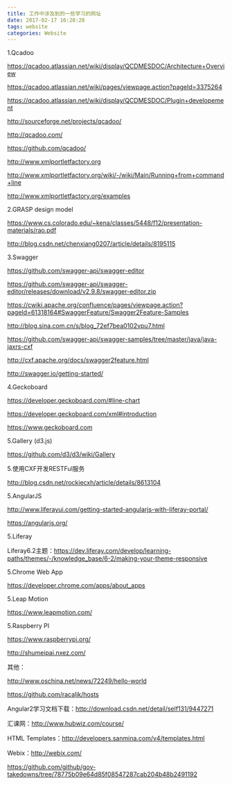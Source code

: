 ```yaml
---
title: 工作中涉及到的一些学习的网址
date: 2017-02-17 16:28:28
tags: website
categories: Website
---
```

1.Qcadoo

https://qcadoo.atlassian.net/wiki/display/QCDMESDOC/Architecture+Overview

https://qcadoo.atlassian.net/wiki/pages/viewpage.action?pageId=3375264

https://qcadoo.atlassian.net/wiki/display/QCDMESDOC/Plugin+developement

http://sourceforge.net/projects/qcadoo/

http://qcadoo.com/
<!--more-->

https://github.com/qcadoo/

http://www.xmlportletfactory.org

http://www.xmlportletfactory.org/wiki/-/wiki/Main/Running+from+command+line

http://www.xmlportletfactory.org/examples


2.GRASP design model

https://www.cs.colorado.edu/~kena/classes/5448/f12/presentation-materials/rao.pdf

http://blog.csdn.net/chenxiang0207/article/details/8195115


3.Swagger

https://github.com/swagger-api/swagger-editor

https://github.com/swagger-api/swagger-editor/releases/download/v2.9.8/swagger-editor.zip

https://cwiki.apache.org/confluence/pages/viewpage.action?pageId=61318164#SwaggerFeature/Swagger2Feature-Samples

http://blog.sina.com.cn/s/blog_72ef7bea0102vpu7.html

https://github.com/swagger-api/swagger-samples/tree/master/java/java-jaxrs-cxf

http://cxf.apache.org/docs/swagger2feature.html

http://swagger.io/getting-started/

4.Geckoboard

https://developer.geckoboard.com/#line-chart

https://developer.geckoboard.com/xml#introduction

https://www.geckoboard.com

5.Gallery (d3.js)

https://github.com/d3/d3/wiki/Gallery

5.使用CXF开发RESTFul服务

http://blog.csdn.net/rockiecxh/article/details/8613104

5.AngularJS

http://www.liferayui.com/getting-started-angularjs-with-liferay-portal/

https://angularjs.org/

5.Liferay

Liferay6.2主题：https://dev.liferay.com/develop/learning-paths/themes/-/knowledge_base/6-2/making-your-theme-responsive

5.Chrome Web App

https://developer.chrome.com/apps/about_apps

5.Leap Motion

https://www.leapmotion.com/

5.Raspberry PI

https://www.raspberrypi.org/

http://shumeipai.nxez.com/

其他：

http://www.oschina.net/news/72249/hello-world

https://github.com/racaljk/hosts

Angular2学习文档下载：http://download.csdn.net/detail/self131/9447271

汇课网：http://www.hubwiz.com/course/

HTML Templates：http://developers.sanmina.com/v4/templates.html

Webix：http://webix.com/

https://github.com/github/gov-takedowns/tree/78775b09e64d85f08547287cab204b48b2491192
